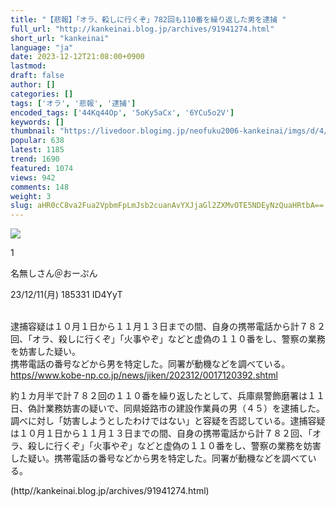 ```yaml
---
title: "【悲報】「オラ、殺しに行くぞ」782回も110番を繰り返した男を逮捕 "
full_url: "http://kankeinai.blog.jp/archives/91941274.html"
short_url: "kankeinai"
language: "ja"
date: 2023-12-12T21:08:00+0900
lastmod: 
draft: false
author: []
categories: []
tags: ['オラ', '悲報', '逮捕']
encoded_tags: ['44Kq44Op', '5oKy5aCx', '6YCu5o2V']
keywords: []
thumbnail: "https://livedoor.blogimg.jp/neofuku2006-kankeinai/imgs/d/4/d497b344.jpg"
popular: 638
latest: 1185
trend: 1690
featured: 1074
views: 942
comments: 148
weight: 3
slug: aHR0cC8va2Fua2VpbmFpLmJsb2cuanAvYXJjaGl2ZXMvOTE5NDEyNzQuaHRtbA==
---
```


![](https://livedoor.blogimg.jp/neofuku2006-kankeinai/imgs/d/4/d497b344.jpg)

<div><p class='t_h'>1 <p>名無しさん＠おーぷん</p> <p> 23/12/11(月) 185331 ID4YyT</p></p><br>逮捕容疑は１０月１日から１１月１３日までの間、自身の携帯電話から計７８２回、「オラ、殺しに行くぞ」「火事やぞ」などと虚偽の１１０番をし、警察の業務を妨害した疑い。<br>携帯電話の番号などから男を特定した。同署が動機などを調べている。<br><a href='https//www.kobe-np.co.jp/news/jiken/202312/0017120392.shtml' target='_blank'>https//www.kobe-np.co.jp/news/jiken/202312/0017120392.shtml</a> <p>約１カ月半で計７８２回の１１０番を繰り返したとして、兵庫県警飾磨署は１１日、偽計業務妨害の疑いで、同県姫路市の建設作業員の男（４５）を逮捕した。調べに対し「妨害しようとしたわけではない」と容疑を否認している。逮捕容疑は１０月１日から１１月１３日までの間、自身の携帯電話から計７８２回、「オラ、殺しに行くぞ」「火事やぞ」などと虚偽の１１０番をし、警察の業務を妨害した疑い。携帯電話の番号などから男を特定した。同署が動機などを調べている。</p></div>

(http//kankeinai.blog.jp/archives/91941274.html)
